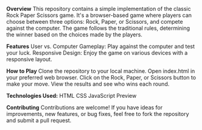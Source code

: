 **Overview**
This repository contains a simple implementation of the classic Rock Paper Scissors game. It's a browser-based game where players can choose between three options: Rock, Paper, or Scissors, and compete against the computer. The game follows the traditional rules, determining the winner based on the choices made by the players.

**Features**
User vs. Computer Gameplay: Play against the computer and test your luck.
Responsive Design: Enjoy the game on various devices with a responsive layout.

**How to Play**
Clone the repository to your local machine.
Open index.html in your preferred web browser.
Click on the Rock, Paper, or Scissors button to make your move.
View the results and see who wins each round.

**Technologies Used:**
HTML
CSS
JavaScript
Preview

**Contributing**
Contributions are welcome! If you have ideas for improvements, new features, or bug fixes, feel free to fork the repository and submit a pull request.

